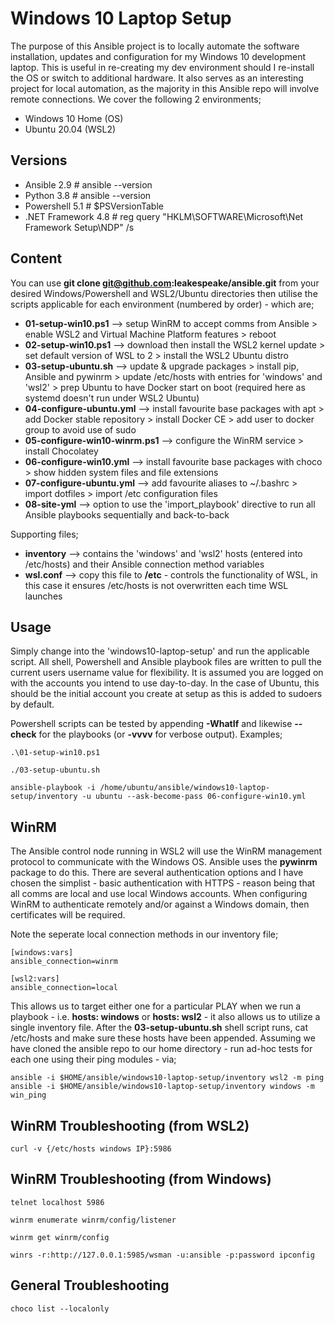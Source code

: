 # Windows 10 Laptop Setup

The purpose of this Ansible project is to locally automate the software installation, updates and configuration for my Windows 10 development laptop. This is useful in re-creating my dev environment should I re-install the OS or switch to additional hardware. It also serves as an interesting project for local automation, as the majority in this Ansible repo will involve remote connections. We cover the following 2 environments;

- Windows 10 Home (OS)
- Ubuntu 20.04 (WSL2)

## Versions

 - Ansible 2.9                  # ansible --version
 - Python 3.8                   # ansible --version
 - Powershell 5.1               # $PSVersionTable
 - .NET Framework 4.8           # reg query "HKLM\SOFTWARE\Microsoft\Net Framework Setup\NDP" /s

## Content

You can use **git clone git@github.com:leakespeake/ansible.git** from your desired Windows/Powershell and WSL2/Ubuntu directories then utilise the scripts applicable for each environment (numbered by order) - which are; 

- **01-setup-win10.ps1** --> setup WinRM to accept comms from Ansible > enable WSL2 and Virtual Machine Platform features > reboot
- **02-setup-win10.ps1** --> download then install the WSL2 kernel update > set default version of WSL to 2 > install the WSL2 Ubuntu distro
- **03-setup-ubuntu.sh** --> update & upgrade packages > install pip, Ansible and pywinrm > update /etc/hosts with entries for 'windows' and 'wsl2' > prep Ubuntu to have Docker start on boot (required here as systemd doesn't run under WSL2 Ubuntu)
- **04-configure-ubuntu.yml** --> install favourite base packages with apt > add Docker stable repository > install Docker CE > add user to docker group to avoid use of sudo
- **05-configure-win10-winrm.ps1** --> configure the WinRM service > install Chocolatey
- **06-configure-win10.yml** --> install favourite base packages with choco > show hidden system files and file extensions
- **07-configure-ubuntu.yml** --> add favourite aliases to ~/.bashrc > import dotfiles > import /etc configuration files
- **08-site-yml** --> option to use the 'import_playbook' directive to run all Ansible playbooks sequentially and back-to-back

Supporting files;

- **inventory** --> contains the 'windows' and 'wsl2' hosts (entered into /etc/hosts) and their Ansible connection method variables
- **wsl.conf** --> copy this file to **/etc** - controls the functionality of WSL, in this case it ensures /etc/hosts is not overwritten each time WSL launches

## Usage

Simply change into the 'windows10-laptop-setup' and run the applicable script. All shell, Powershell and Ansible playbook files are written to pull the current users username value for flexibility. It is assumed you are logged on with the accounts you intend to use day-to-day. In the case of Ubuntu, this should be the initial account you create at setup as this is added to sudoers by default.

Powershell scripts can be tested by appending **-WhatIf** and likewise **--check** for the playbooks (or **-vvvv** for verbose output). Examples; 

```
.\01-setup-win10.ps1

./03-setup-ubuntu.sh

ansible-playbook -i /home/ubuntu/ansible/windows10-laptop-setup/inventory -u ubuntu --ask-become-pass 06-configure-win10.yml
```

## WinRM 

The Ansible control node running in WSL2 will use the WinRM management protocol to communicate with the Windows OS. Ansible uses the **pywinrm** package to do this. There are several authentication options and I have chosen the simplist - basic authentication with HTTPS - reason being that all comms are local and use local Windows accounts. When configuring WinRM to authenticate remotely and/or against a Windows domain, then certificates will be required.

Note the seperate local connection methods in our inventory file;

```
[windows:vars]
ansible_connection=winrm

[wsl2:vars]
ansible_connection=local
```

This allows us to target either one for a particular PLAY when we run a playbook - i.e. **hosts: windows** or **hosts: wsl2** - it also allows us to utilize a single inventory file. After the **03-setup-ubuntu.sh** shell script runs, cat /etc/hosts and make sure these hosts have been appended. Assuming we have cloned the ansible repo to our home directory - run ad-hoc tests for each one using their ping modules - via;

```
ansible -i $HOME/ansible/windows10-laptop-setup/inventory wsl2 -m ping
ansible -i $HOME/ansible/windows10-laptop-setup/inventory windows -m win_ping
```

## WinRM Troubleshooting (from WSL2)

```
curl -v {/etc/hosts windows IP}:5986
```

## WinRM Troubleshooting (from Windows)

```
telnet localhost 5986

winrm enumerate winrm/config/listener

winrm get winrm/config

winrs -r:http://127.0.0.1:5985/wsman -u:ansible -p:password ipconfig
```

## General Troubleshooting

```
choco list --localonly
```